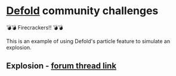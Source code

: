 # [Defold](https://defold.com) community challenges
:bomb::bomb:
Firecrackers!!
:bomb::bomb:
  
  
This is an example of using Defold's particle feature to simulate an explosion.
  

## Explosion - [forum thread link](https://forum.defold.com/t/community-challenge-explosions/77315)
